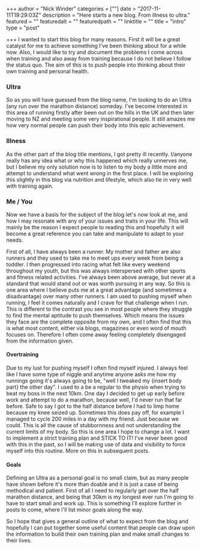 +++
author = "Nick Winder"
categories = [""]
date = "2017-11-11T19:29:03Z"
description = "Here starts a new blog. From illness to ultra."
featured = ""
featuredalt = ""
featuredpath = ""
linktitle = ""
title = "intro"
type = "post"

+++
I wanted to start this blog for many reasons. First it will be a great catalyst for me to achieve something I've been thinking about for a while now.  Also, I would like to try and document the problems I come across when training and also away from training because I do not believe I follow the status quo.  The aim of this is to push people into thinking about their own training and personal health. 

### Ultra
So as you will have guessed from the blog name, I'm looking to do an Ultra (any run over the marathon distance) someday. I've become interested in this area of running firstly after been out on the hills in the UK and then later moving to NZ and meeting some very inspirational people.  It still amazes me how very normal people can push their body into this epic achievement. 

### Illness
As the other part of the blog title mentions, I got pretty ill recently. I/anyone really has any idea what or why this happened which really unnerves me, but I believe my only solution now is to listen to my body a little more and attempt to understand what went wrong in the first place. I will be exploring this slightly in this blog via nutrition and lifestyle, which also tie in very well with training again. 

### Me / You
Now we have a basis for the subject of the blog let's now look at me, and how I may resonate with any of your issues and traits in your life. This will mainly be the reason I expect people to reading this and hopefully it will become a great reference you can take and manipulate to adapt to your needs. 

First of all, I have always been a runner. My mother and father are also runners and they used to take me to meet ups every week from being a toddler. I then progressed into racing what felt like every weekend throughout my youth, but this was always interspersed with other sports and fitness related activities. I've always been above average, but never at a standard that would stand out or was worth pursuing in any way. So this is one area where I believe puts me at a great advantage (and sometimes a disadvantage) over many other runners. I am used to pushing myself when running, I feel it comes naturally and I crave for that challenge when I run. This is different to the contrast you see in most people where they struggle to find the mental aptitude to push themselves.  Which means the issues they face are the complete opposite from my own, and I often find that this is what most content, either via blogs, magazines or even word of mouth focuses on. Therefore I often come away feeling completely disengaged from the information given. 

#### Overtraining
Due to my lust for pushing myself I often find myself injured. I always feel like I have some type of niggle and anytime anyone asks me how my runnings going it's always going to be, "well I tweaked my {insert body part} the other day". I used to a be a regular to the physio when trying to beat my boss in the next 10km. One day I decided to get up early before work and attempt to do a marathon, because well, I'd never run that far before. Safe to say I got to the half distance before I had to limp home because my knee seized up. Sometimes this does pay off, for example I managed to cycle 200 miles in a day with my friend. Just because we could. This is all the cause of stubbornness and not understanding the current limits of my body. So this is one area I hope to change a lot. I want to implement a strict training plan and STICK TO IT! I've never been good with this in the past, so I will be making use of data and visibility to force myself into this routine. More on this in subsequent posts.

#### Goals
Defining an Ultra as a personal goal is no small claim, but as many people have shown before it's more than doable and it is just a case of being methodical and patient. First of all I need to regularly get over the half marathon distance, and being that 30km is my longest ever run I'm going to have to start small and work up. This is something I'll explore further in posts to come, where I'll list minor goals along the way. 

So I hope that gives a general outline of what to expect from the blog and hopefully I can put together some useful content that people can draw upon the information to build their own training plan and make small changes to their lives.

